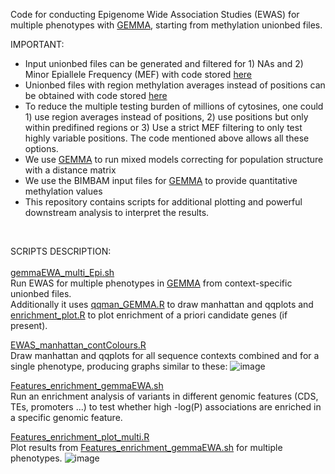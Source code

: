 Code for conducting Epigenome Wide Association Studies (EWAS) for multiple phenotypes with [GEMMA](https://github.com/genetics-statistics/GEMMA), starting from methylation unionbed files. <br/>

IMPORTANT:<br/>
- Input unionbed files can be generated and filtered for 1) NAs and 2) Minor Epiallele Frequency (MEF) with code stored [here](https://github.com/Dario-Galanti/WGBS_downstream/tree/main/WGBS_simpleworkflow)<br/>
- Unionbed files with region methylation averages instead of positions can be obtained with code stored [here](https://github.com/Dario-Galanti/WGBS_downstream/blob/main/WGBS_simpleworkflow/region_meth/average_over_bed.py)<br/>
- To reduce the multiple testing burden of millions of cytosines, one could 1) use region averages instead of positions, 2) use positions but only within predifined regions or 3) Use a strict MEF filtering to only test highly variable positions. The code mentioned above allows all these options. <br/>
- We use [GEMMA](https://github.com/genetics-statistics/GEMMA) to run mixed models correcting for population structure with a distance matrix <br/>
- We use the BIMBAM input files for [GEMMA](https://github.com/genetics-statistics/GEMMA) to provide quantitative methylation values <br/>
- This repository contains scripts for additional plotting and powerful downstream analysis to interpret the results.<br/>
<br/>

SCRIPTS DESCRIPTION:<br/>
<br/>
[gemmaEWA_multi_Epi.sh](https://github.com/Dario-Galanti/EWAS/new/main/gemmaEWAS/gemmaEWA_multi_Epi.sh)<br/>
Run EWAS for multiple phenotypes in [GEMMA](https://github.com/genetics-statistics/GEMMA) from context-specific unionbed files. <br/>
Additionally it uses [qqman_GEMMA.R](https://github.com/Dario-Galanti/EWAS/new/main/gemmaEWAS/qqman_GEMMA.R) to draw manhattan and qqplots and [enrichment_plot.R](https://github.com/Dario-Galanti/EWAS/new/main/gemmaEWAS/enrichment_plot.R) to plot enrichment of a priori candidate genes (if present).

[EWAS_manhattan_contColours.R](https://github.com/Dario-Galanti/EWAS/new/main/gemmaEWAS/EWAS_manhattan_contColours.R)<br/>
Draw manhattan and qqplots for all sequence contexts combined and for a single phenotype, producing graphs similar to these:
![image](https://user-images.githubusercontent.com/58292612/223489660-f773a080-7d21-4ee5-85a5-96d8eef162a9.png)

[Features_enrichment_gemmaEWA.sh](https://github.com/Dario-Galanti/EWAS/new/main/gemmaEWAS/Features_enrichment_gemmaEWA.sh)<br/>
Run an enrichment analysis of variants in different genomic features (CDS, TEs, promoters ...) to test whether high -log(P) associations are enriched in a specific genomic feature.

[Features_enrichment_plot_multi.R](https://github.com/Dario-Galanti/EWAS/new/main/gemmaEWAS/Features_enrichment_plot_multi.R)<br/>
Plot results from [Features_enrichment_gemmaEWA.sh](https://github.com/Dario-Galanti/EWAS/new/main/gemmaEWAS/Features_enrichment_gemmaEWA.sh) for multiple phenotypes.
![image](https://user-images.githubusercontent.com/58292612/223489111-93669311-a691-47bf-b37d-b75af8a3cb1d.png)



